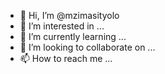 - 👋 Hi, I’m @mzimasityolo
- 👀 I’m interested in ...
- 🌱 I’m currently learning ...
- 💞️ I’m looking to collaborate on ...
- 📫 How to reach me ...

<!---
mzimasityolo/mzimasityolo is a ✨ special ✨ repository because its `README.md` (this file) appears on your GitHub profile.
You can click the Preview link to take a look at your changes.

